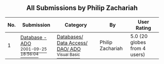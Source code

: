 ﻿<div align="center">

## All Submissions by Philip Zachariah

</div>

No.  | Submission | Category | By   | User Rating
---- | ---------- | -------- | ---- | -----------
1 | [Database \- ADO<br /><sup>2001-09-25 18:56:04</sup>](https://github.com/Planet-Source-Code/philip-zachariah-database-ado__1-27536) | [Databases/ Data Access/ DAO/ ADO<br /><sup>Visual Basic</sup>](../ByCategory/databases-data-access-dao-ado__1-6.md) | Philip Zachariah | 5.0 (20 globes from 4 users)
